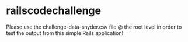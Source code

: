 # railscodechallenge

Please use the challenge-data-snyder.csv file @ the root level in order to test the output from this simple Rails application!